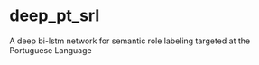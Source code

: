 # deep_pt_srl
A deep bi-lstm network for semantic role labeling targeted at the Portuguese Language
